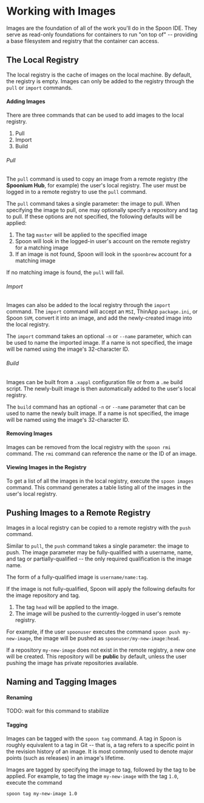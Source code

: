 # Working with Images

Images are the foundation of all of the work you'll do in the Spoon IDE. They serve as read-only foundations for containers to run "on top of" -- providing a base filesystem and registry that the container can access. 

## The Local Registry

The local registry is the cache of images on the local machine. By default, the registry is empty. Images can only be added to the registry through the `pull` or `import` commands. 

#### Adding Images

There are three commands that can be used to add images to the local registry. 

1. Pull
2. Import
3. Build

###### Pull

The `pull` command is used to copy an image from a remote registry (the **Spoonium Hub**, for example) the user's local registry. The user must be logged in to a remote registry to use the `pull` command. 

The `pull` command takes a single parameter: the image to pull. When specifying the image to pull, one may optionally specify a repository and tag to pull. If these options are not specified, the following defaults will be applied: 

1. The tag `master` will be applied to the specified image
1. Spoon will look in the logged-in user's account on the remote registry for a matching image
2. If an image is not found, Spoon will look in the `spoonbrew` account for a matching image

If no matching image is found, the `pull` will fail. 

###### Import

Images can also be added to the local registry through the `import` command. The `import` command will accept an `MSI`, ThinApp `package.ini`, or Spoon `SVM`, convert it into an image, and add the newly-created image into the local registry. 

The `import` command takes an optional `-n` or `--name` parameter, which can be used to name the imported image. If a name is not specified, the image will be named using the image's 32-character ID. 

###### Build

Images can be built from a `.xappl` configuration file or from a `.me` build script. The newly-built image is then automatically added to the user's local registry. 

The `build` command has an optional `-n` or `--name` parameter that can be used to name the newly built image. If a name is not specified, the image will be named using the image's 32-character ID. 

#### Removing Images

Images can be removed from the local registry with the `spoon rmi` command. The `rmi` command can reference the name or the ID of an image. 

#### Viewing Images in the Registry

To get a list of all the images in the local registry, execute the `spoon images` command. This command generates a table listing all of the images in the user's local registry. 

## Pushing Images to a Remote Registry

Images in a local registry can be copied to a remote registry with the `push` command. 

Similar to `pull`, the `push` command takes a single parameter: the image to push. The image parameter may be fully-qualified with a username, name, and tag or partially-qualified -- the only required qualification is the image name. 

The form of a fully-qualified image is `username/name:tag`. 

If the image is not fully-qualified, Spoon will apply the following defaults for the image repository and tag.

1. The tag `head` will be applied to the image. 
2. The image will be pushed to the currently-logged in user's remote registry.

For example, if the user `spoonuser` executes the command `spoon push my-new-image`, the image will be pushed as `spoonuser/my-new-image:head`. 

If a repository `my-new-image` does not exist in the remote registry, a new one will be created. This repository will be **public** by default, unless the user pushing the image has private repositories available. 

## Naming and Tagging Images

#### Renaming

TODO: wait for this command to stabilize

#### Tagging

Images can be tagged with the `spoon tag` command. A tag in Spoon is roughly equivalent to a tag in Git -- that is, a tag refers to a specific point in the revision history of an image. It is most commonly used to denote major points (such as releases) in an image's lifetime. 

Images are tagged by specifying the image to tag, followed by the tag to be applied. For example, to tag the image `my-new-image` with the tag `1.0`, execute the command

	spoon tag my-new-image 1.0

